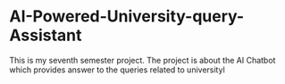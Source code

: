 # AI-Powered-University-query-Assistant
This is my seventh semester project. The project is about the AI Chatbot which provides answer to the queries related to universityl
